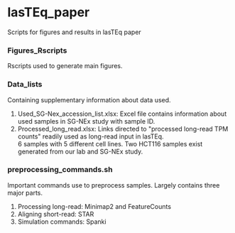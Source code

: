 # lasTEq_paper
Scripts for figures and results in lasTEq paper


### Figures_Rscripts
Rscripts used to generate main figures.


### Data_lists
Containing supplementary information about data used.

1. Used_SG-Nex_accession_list.xlsx: Excel file contains information about used samples in SG-NEx study with sample ID.
2. Processed_long_read.xlsx: Links directed to "processed long-read TPM counts" readily used as long-read input in lasTEq.\
6 samples with 5 different cell lines. Two HCT116 samples exist generated from our lab and SG-NEx study.


### preprocessing_commands.sh
Important commands use to preprocess samples. Largely contains three major parts.
1. Processing long-read: Minimap2 and FeatureCounts
2. Aligning short-read: STAR
3. Simulation commands: Spanki
